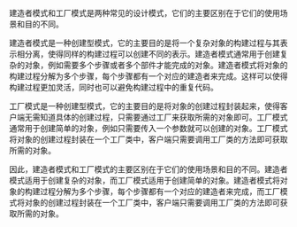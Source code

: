 建造者模式和工厂模式是两种常见的设计模式，它们的主要区别在于它们的使用场景和目的不同。

建造者模式是一种创建型模式，它的主要目的是将一个复杂对象的构建过程与其表示相分离，使得同样的构建过程可以创建不同的表示。建造者模式通常用于创建复杂的对象，例如需要多个步骤或者多个部件才能完成的对象。建造者模式将对象的构建过程分解为多个步骤，每个步骤都有一个对应的建造者来完成。这样可以使得构建过程更加灵活，同时也可以避免构建过程中的重复代码。

工厂模式是一种创建型模式，它的主要目的是将对象的创建过程封装起来，使得客户端无需知道具体的创建过程，只需要通过工厂来获取所需的对象即可。工厂模式通常用于创建简单的对象，例如只需要传入一个参数就可以创建的对象。工厂模式将对象的创建过程封装在一个工厂类中，客户端只需要调用工厂类的方法即可获取所需的对象。

因此，建造者模式和工厂模式的主要区别在于它们的使用场景和目的不同。建造者模式适用于创建复杂的对象，而工厂模式适用于创建简单的对象。建造者模式将对象的构建过程分解为多个步骤，每个步骤都有一个对应的建造者来完成，而工厂模式将对象的创建过程封装在一个工厂类中，客户端只需要调用工厂类的方法即可获取所需的对象。